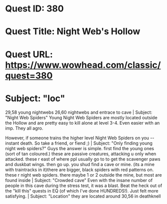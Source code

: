 # Quest ID: 380
# Quest Title: Night Web's Hollow
# Quest URL: https://www.wowhead.com/classic/quest=380
# Subject: "loc"
29,58 young nightwebs
26,60 nightwebs and entrace to cave | Subject: "Night Web Spiders"
Young Night Web Spiders are mostly located outside the Hollow and are pretty easy to kill alone at level 3-4. Even easier with an imp. They all agro.

However, if someone trains the higher level Night Web Spiders on you -- instant death. So take a friend, or fiend ;) | Subject: "Only finding young night web spiders?"
Guys the answer is simple. first find the young ones (sort of tan coloured.) these are passive creatures, attacking u only when attacked. these r east of where ppl usually go to to get the scavenger paws and duskbat wings. then go up. you shud find a cave or mine. (its a mine with traintracks in it)there are bigger, black spiders with red patterns on. these r night web spiders. there maybe 1 or 2 outside the mine, but most are found inside | Subject: "Crowded cave"
Even with the insane number of people in this cave during the stress test, it was a blast. Beat the heck out of the "kill this" quests in EQ (of which I've done HUNDREDS!). Just felt more satisfying. | Subject: "Location"
they are located around 30,56 in deathknell
